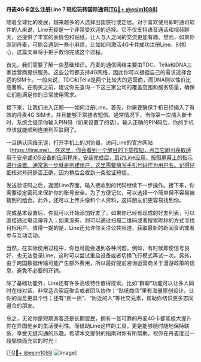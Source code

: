 **丹麦4G卡怎么注册Line？轻松玩转国际通讯[[TG💪+ @esim1088](https://t.me/s/esim1088)]**

随着全球化的发展，越来越多的人选择出国旅行或定居。对于喜欢使用即时通讯软件的人来说，Line无疑是一个非常受欢迎的选择。它不仅支持语音通话和视频聊天，还提供了丰富的表情包和贴纸，让人与人之间的交流更加有趣。然而，如果你刚到丹麦，可能会遇到一些小麻烦，比如如何激活4G卡并成功注册Line。别担心，这篇文章将手把手教你完成这个过程。

首先，我们需要了解一些基础知识。丹麦的通信网络主要由TDC、Telia和DNA三家运营商提供服务。这些公司都支持4G网络，因此你可以根据自己的需求选择合适的SIM卡。一般来说，TDC和Telia是两个比较大的运营商，而DNA则以性价比高著称。在购买之前，建议你先查询一下这三家公司的覆盖范围和服务质量，确保它们能满足你的日常使用需求。

接下来，让我们进入正题——如何注册Line。首先，你需要确保手机已经插入了有效的丹麦4G SIM卡，并且能够正常接收短信。通常情况下，当你第一次插入新卡时，系统会提示你输入PIN码（如果设置了的话）。输入正确的PIN码后，你的手机应该就能顺利连接到互联网了。

一旦确认网络无误，打开手机上的浏览器，访问Line的官方网站（https://line.me）。在这里，你会看到一个醒目的下载按钮，点击它即可获取适用于安卓或iOS设备的应用程序。安装完成后，启动Line应用，按照屏幕上的指示进行设置。通常第一步就是创建账户，这里需要填写手机号码作为用户名。记得仔细核对号码是否正确，因为稍后会收到一条验证短信。

发送验证码之后，返回Line界面，输入接收到的代码继续下一步操作。接下来，你需要设定密码来保护你的账号安全。为了方便记忆，可以选择一个简单但不容易被猜到的组合。此外，还可以上传头像和个人资料，这样朋友们更容易找到你。

完成基本设置后，你就可以开始添加好友了。如果你已经有现成的好友列表，可以直接通过电话簿导入；如果没有，则可以通过扫描二维码或者搜索昵称的方式寻找目标用户。值得一提的是，Line还允许你关注公共频道，获取最新的新闻资讯或者参与互动活动。

当然，在实际使用过程中，你也可能会遇到各种问题。例如，有时候即使信号良好，也无法登录Line，这时可以尝试重启设备或者切换飞行模式再试一次。另外，由于跨国数据传输可能产生额外费用，所以最好提前咨询运营商关于漫游政策的信息，避免不必要的开销。

除了基础功能外，Line还有许多高级特性值得探索。比如“群聊”功能可以让多人同时在线对话，非常适合家庭聚会或者团队协作；“贴纸商店”里有海量原创设计，让你的消息更具个性；还有“摇一摇”、“附近的人”等社交元素，帮助你结识更多志同道合的朋友。

总之，无论你是短期游客还是长期居民，拥有一张可靠的丹麦4G卡都能极大提升你在异国他乡的生活便利性。而借助Line这样的工具，更是能够随时随地保持联系，享受无缝沟通的乐趣。希望本文提供的指南对你有所帮助，祝你在丹麦度过一段愉快而充实的时光！

[[TG💪+ @esim1088](https://t.me/s/esim1088) ![Image](https://i.postimg.cc/4NQfJmqS/Snipaste-2025-05-13-00-14-12.png)]